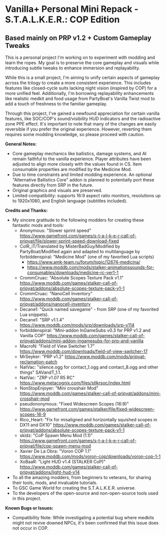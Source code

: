 # Vanilla+ Personal Mini Repack - S.T.A.L.K.E.R.: COP Edition

## Based mainly on PRP v1.2 + Custom Gameplay Tweaks

This is a personal project I'm working on to experiment with modding and learn the ropes. My goal is to preserve the core gameplay and visuals while introducing subtle tweaks to enhance immersion and replayability.

While this is a small project, I'm aiming to unify certain aspects of gameplay across the trilogy to create a more consistent experience. This includes features like closed-cycle suits lacking night vision (inspired by COP) for a more unified feel. Additionally, I'm borrowing replayability enhancements like realistic medkit and food usage from PartyBoat's Vanilla Twist mod to add a touch of freshness to the familiar gameplay.

Through this project, I've gained a newfound appreciation for certain vanilla features, like SOC/COP's sound/visibility HUD indicators and the radioactive zone PPE effect. It's important to note that many of the changes are easily reversible if you prefer the original experience. However, reverting them requires some modding knowledge, so please proceed with caution.

**General Notes:**

- Core gameplay mechanics like ballistics, damage systems, and AI remain faithful to the vanilla experience. Player attributes have been adjusted to align more closely with the values found in CS. Item consumable properties are modified by the Medicine Mod.
- Due to time constraints and limited modding experience. An optional "Alternative Ballistics Core" addon is planned to potentially port these features directly from SRP in the future.
- Original graphics and visuals are preserved.
- Limited compatibility: supports 16:9 aspect ratio monitors, resolutions up to 1920x1080, and English language (subtitles included).

**Credits and Thanks:**

- My sincere gratitude to the following modders for creating these fantastic mods and tools:
  - Anonymous: "Slower sprint speed" <https://www.gamefront.com/games/s-t-a-l-k-e-r-call-of-pripyat/file/slower-sprint-speed-download-fixed>
  - ColR_iT/Translated by MisterBadGuy/Modified by PartyBoat/Modified again and adapted to multilanguage by forbiddenspiral: "Medicine Mod" (one of my favorited Lua scripts)
    - <https://www.amk-team.ru/forum/topic/12674-medicina/>
    - <https://www.moddb.com/mods/stalker-animationssounds-for-consumables/downloads/medicine-rc-ver1-1>
  - CrommCruac: "Absolute Scopes Texture Pack v1.1" <https://www.moddb.com/games/stalker-call-of-pripyat/addons/absolute-scopes-texture-pack-v1-1>
  - CrommCruac: "NanoCell Inventory" <https://www.moddb.com/games/stalker-call-of-pripyat/addons/nanocell-inventory>
  - Decane1: "Quick named savegame" - from SRP (one of my favorited Lua snippets).
  - Decane1: "SRP v1.1.4" <https://www.moddb.com/mods/srp/downloads/srp-v114>
  - forbiddenspiral: "Mini-addon InGameSubs v0.3 for PRP v1.2 and Vanilla COP" <https://www.moddb.com/games/stalker-call-of-pripyat/addons/mini-addon-ingamesubs-for-prp-and-vanilla>
  - MacroN: "Field of View Switcher 1.7" <https://www.moddb.com/downloads/field-of-view-switcher-17>
  - MrSeyker: "PRP v1.2" <https://www.moddb.com/mods/pripyat-reclamation-patch>
  - NatVac: "silence.ogg for contact_1.ogg and contact_8.ogg and other things" SAVandT_1.1.
  - NatVac: "ZRP v1.07 R5 RC" <https://www.metacognix.com/files/stlkrsoc/index.html>
  - NonStopEnjoyer: "Mini crosshair Mod" <https://www.moddb.com/games/stalker-call-of-pripyat/addons/mini-crosshair-mod>
  - pseudononymous: "Fixed Widescreen Scopes (16:9)" <https://www.gamefront.com/games/stalker/file/fixed-widescreen-scopes-16-9>
  - Rico_Heart: "Fix for misaligned and horizontally squished scopes in DX11 and DX10" <https://www.moddb.com/games/stalker-call-of-pripyat/addons/absolute-scopes-texture-pack-v1-1>
  - skidz: "CoP Spawn Menu Mod (1.1)" <https://www.gamefront.com/games/s-t-a-l-k-e-r-call-of-pripyat/file/cop-spawn-menu-mod>
  - Xavier De La Obra: "Voron COP 1.1" <https://www.moddb.com/mods/voron-cop/downloads/voron-cop-1-1>
  - XoBaaR: "Light HUD v1.4 (STALKER CoP)" <https://www.moddb.com/games/stalker-call-of-pripyat/addons/light-hud-v14>
- To all the amazing modders, from beginners to veterans, for sharing their tools, mods, and invaluable tutorials.
- To GSC Game World for creating the S.T.A.L.K.E.R. universe.
- To the developers of the open-source and non-open-source tools used in this project.

**Known Bugs or Issues:**

- Compatibility Note: While investigating a potential bug where medkits might not revive downed NPCs, it's been confirmed that this issue does not occur in COP.
